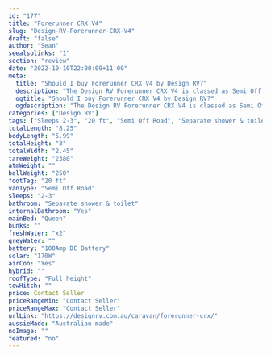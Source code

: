 ```yaml
---
id: "177"
title: "Forerunner CRX V4"
slug: "Design-RV-Forerunner-CRX-V4"
draft: "false"
author: "Sean"
seealsolinks: "1"
section: "review"
date: "2022-10-10T22:00:09+11:00"
meta:
  title: "Should I buy Forerunner CRX V4 by Design RV?"
  description: "The Design RV Forerunner CRX V4 is classed as Semi Off Road, and sleeps 2-3 people. It is Australian made and comes in at 20 ft. It generally has Separate shower & toilet."
  ogtitle: "Should I buy Forerunner CRX V4 by Design RV?"
  ogdescription: "The Design RV Forerunner CRX V4 is classed as Semi Off Road, and sleeps 2-3 people. It is Australian made and comes in at 20 ft. It generally has Separate shower & toilet."
categories: ["Design RV"]
tags: ["Sleeps 2-3", "20 ft", "Semi Off Road", "Separate shower & toilet", "Full height", "Price Unknown", "Australian made"]
totalLength: "8.25"
bodyLength: "5.99"
totalHeight: "3"
totalWidth: "2.45"
tareWeight: "2380"
atmWeight: ""
ballWeight: "250"
footTag: "20 ft"
vanType: "Semi Off Road"
sleeps: "2-3"
bathroom: "Separate shower & toilet"
internalBathroom: "Yes"
mainBed: "Queen"
bunks: ""
freshWater: "x2"
greyWater: ""
battery: "100Amp DC Battery"
solar: "170W"
airCon: "Yes"
hybrid: ""
roofType: "Full height"
towHitch: ""
price: Contact Seller
priceRangeMin: "Contact Seller"
priceRangeMax: "Contact Seller"
urlLink: "https://designrv.com.au/caravan/forerunner-crx/"
aussieMade: "Australian made"
noImage: ""
featured: "no"
---
```

